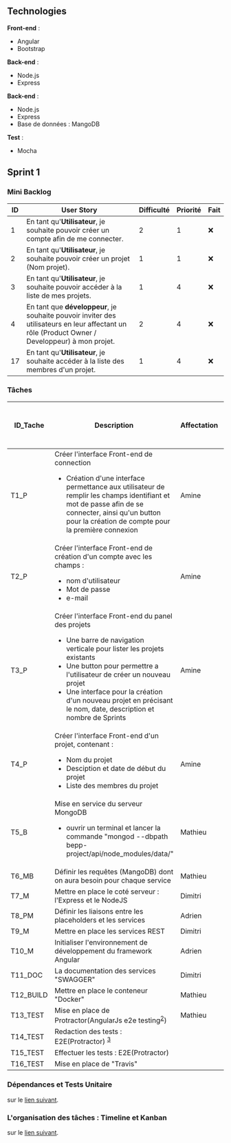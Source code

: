 ## Technologies

**Front-end** :
<ul>
<li>Angular</li> 
    <li>Bootstrap</li>
</ul>

**Back-end** :
<ul>
<li>Node.js</li> 
<li>Express</li>
</ul>

**Back-end** :
<ul>
<li>Node.js</li> 
<li>Express</li>
<li>Base de données : MangoDB</li> 
</ul>

**Test** :
<ul>
<li>Mocha</li> 
</ul>

## Sprint 1

### Mini Backlog

| ID | User Story | Difficulté | Priorité | Fait |
| --- | --- | --- | --- | --- |
| 1 | En tant qu'**Utilisateur**, je souhaite pouvoir créer un compte afin de me connecter.| 2 | 1 | :x:
| 2 | En tant qu'**Utilisateur**, je souhaite pouvoir créer un projet (Nom projet). | 1 | 1 | :x:
| 3 | En tant qu'**Utilisateur**, je souhaite pouvoir accéder à la liste de mes projets.| 1 | 4 | :x:
| 4 | En tant que **développeur**, je souhaite pouvoir inviter des utilisateurs en leur affectant un rôle (Product Owner / Developpeur) à mon projet.| 2 | 4 | :x:
| 17 | En tant qu'**Utilisateur**, je souhaite accéder à la liste des membres d'un projet.| 1 | 4 | :x:

### Tâches

| ID_Tache | Description | Affectation | Durée Estimée ( heure homme ) | US Associés | Etat |
| --- | --- | --- | --- | --- | --- |
| T1_P | Créer l'interface Front-end de connection<br><ul><li>Création d'une interface permettance aux utilisateur de remplir les champs identifiant et mot de passe afin de se connecter, ainsi qu'un button pour la création de compte pour la première connexion</li></ul> | Amine | 1 | 1 | :white_check_mark:
| T2_P | Créer l'interface Front-end de création d'un compte avec les champs : <br><ul><li>nom d'utilisateur</li><li>Mot de passe</li><li>e-mail</li></ul> | Amine | 1 | 1 | :white_check_mark:
| T3_P | Créer l'interface Front-end du panel des projets  <br><ul><li>Une barre de navigation verticale pour lister les projets existants</li><li>Une button pour permettre a l'utilisateur de créer un nouveau projet</li><li>Une interface pour la création d'un nouveau projet en précisant le nom, date, description et nombre de Sprints</li></ul> | Amine | 3 | 1 | :white_check_mark:
| T4_P | Créer l'interface Front-end d'un projet, contenant :<br><ul><li>Nom du projet</li><li>Desciption et date de début du projet</li><li>Liste des membres du projet</li></ul>| Amine | 2 | 1 | :white_check_mark:
| T5_B | Mise en service du serveur MongoDB<br><ul><li>ouvrir un terminal et lancer la commande "mongod --dbpath bepp-project/api/node_modules/data/"</li></ul>| Mathieu | 1/2 | | :x:
| T6_MB | Définir les requêtes (MangoDB) dont on aura besoin pour chaque service | Mathieu | 1/2 | | :x:
| T7_M | Mettre en place le coté serveur : l'Express et le NodeJS | Dimitri | 1/2 | ∅| :x:
| T8_PM | Définir les liaisons entre les placeholders et les services | Adrien | 1/2 | | :x:
| T9_M | Mettre en place les services REST | Dimitri | 1/2 | toutes | :x:
| T10_M | Initialiser l'environnement de développement du framework Angular | Adrien | 1/2 | | :x:
| T11_DOC | La documentation des services "SWAGGER" | Dimitri | 1/2 | ∅ | :x:
| T12_BUILD | Mettre en place le conteneur "Docker" | Mathieu | 1/2 | | :x:
| T13_TEST | Mise en place de Protractor(AngularJs e2e testing<sup>[2](#myfootnote2)</sup>) | Mathieu | 1/2 | | :x: 
| T14_TEST | Redaction des tests : E2E(Protractor) <sup>[3](#myfootnote3)</sup>|  | 1/2 | | :x: 
| T15_TEST | Effectuer les tests : E2E(Protractor)|  | 1/2 | | :x:
| T16_TEST | Mise en place de "Travis" |  | 1/2 | | :x:

### Dépendances et Tests Unitaire

sur le [lien suivant](sprint1/dependance.md).

### L'organisation des tâches : Timeline et Kanban

sur le [lien suivant](sprint1/organisation.md).

